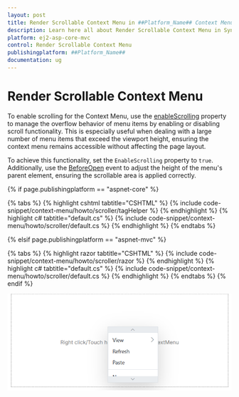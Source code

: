 ```yaml
---
layout: post
title: Render Scrollable Context Menu in ##Platform_Name## Context Menu Component | Syncfusion
description: Learn here all about Render Scrollable Context Menu in Syncfusion ##Platform_Name## Context Menu component of Syncfusion Essential JS 2 and more.
platform: ej2-asp-core-mvc
control: Render Scrollable Context Menu
publishingplatform: ##Platform_Name##
documentation: ug
---
```


# Render Scrollable Context Menu

To enable scrolling for the Context Menu, use the [enableScrolling](https://help.syncfusion.com/cr/cref_files/aspnetcore-js2/aspnetcore/Syncfusion.EJ2~Syncfusion.EJ2.Navigations.ContextMenu.Enablescrolling.html) property to manage the overflow behavior of menu items by enabling or disabling scroll functionality. This is especially useful when dealing with a large number of menu items that exceed the viewport height, ensuring the context menu remains accessible without affecting the page layout.

To achieve this functionality, set the `EnableScrolling` property to `true`. Additionally, use the [BeforeOpen](https://help.syncfusion.com/cr/cref_files/aspnetcore-js2/aspnetcore/Syncfusion.EJ2~Syncfusion.EJ2.Navigations.ContextMenu.BeforeOpen.html) event to adjust the height of the menu's parent element, ensuring the scrollable area is applied correctly.

{% if page.publishingplatform == "aspnet-core" %}

{% tabs %}
{% highlight cshtml tabtitle="CSHTML" %}
{% include code-snippet/context-menu/howto/scroller/tagHelper %}
{% endhighlight %}
{% highlight c# tabtitle="default.cs" %}
{% include code-snippet/context-menu/howto/scroller/default.cs %}
{% endhighlight %}
{% endtabs %}

{% elsif page.publishingplatform == "aspnet-mvc" %}

{% tabs %}
{% highlight razor tabtitle="CSHTML" %}
{% include code-snippet/context-menu/howto/scroller/razor %}
{% endhighlight %}
{% highlight c# tabtitle="default.cs" %}
{% include code-snippet/context-menu/howto/scroller/default.cs %}
{% endhighlight %}
{% endtabs %}
{% endif %}

![Drop Down Button Scroller Support](images/blazor-contextmenu-scroller.png)


